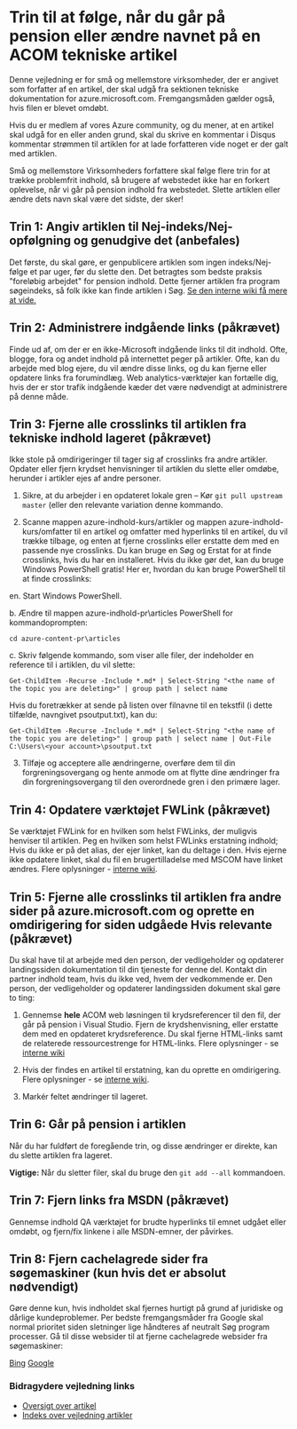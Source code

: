 # <a name="steps-to-follow-when-you-retire-or-change-the-name-of-an-acom-technical-article"></a>Trin til at følge, når du går på pension eller ændre navnet på en ACOM tekniske artikel

Denne vejledning er for små og mellemstore virksomheder, der er angivet som forfatter af en artikel, der skal udgå fra sektionen tekniske dokumentation for azure.microsoft.com. Fremgangsmåden gælder også, hvis filen er blevet omdøbt.

Hvis du er medlem af vores Azure community, og du mener, at en artikel skal udgå for en eller anden grund, skal du skrive en kommentar i Disqus kommentar strømmen til artiklen for at lade forfatteren vide noget er der galt med artiklen.

Små og mellemstore Virksomheders forfattere skal følge flere trin for at trække problemfrit indhold, så brugere af webstedet ikke har en forkert oplevelse, når vi går på pension indhold fra webstedet. Slette artiklen eller ændre dets navn skal være det sidste, der sker!

## <a name="step-1-set-the-article-to-no-indexno-follow-and-republish-it-recommended"></a>Trin 1: Angiv artiklen til Nej-indeks/Nej-opfølgning og genudgive det (anbefales)

Det første, du skal gøre, er genpublicere artiklen som ingen indeks/Nej-følge et par uger, før du slette den. Det betragtes som bedste praksis "foreløbig arbejdet" for pension indhold. Dette fjerner artiklen fra program søgeindeks, så folk ikke kan finde artiklen i Søg. [Se den interne wiki få mere at vide.](https://microsoft.sharepoint.com/teams/azurecontentguidance/wiki/Pages/Remove%20published%20pages%20and%20request%20redirects.aspx)

## <a name="step-2-manage-inbound-links-required"></a>Trin 2: Administrere indgående links (påkrævet)

Finde ud af, om der er en ikke-Microsoft indgående links til dit indhold. Ofte, blogge, fora og andet indhold på internettet peger på artikler. Ofte, kan du arbejde med blog ejere, du vil ændre disse links, og du kan fjerne eller opdatere links fra forumindlæg. Web analytics-værktøjer kan fortælle dig, hvis der er stor trafik indgående kæder det være nødvendigt at administrere på denne måde.

## <a name="step-3-remove-all-crosslinks-to-the-article-from-the-technical-content-repository-required"></a>Trin 3: Fjerne alle crosslinks til artiklen fra tekniske indhold lageret (påkrævet)

Ikke stole på omdirigeringer til tager sig af crosslinks fra andre artikler. Opdater eller fjern krydset henvisninger til artiklen du slette eller omdøbe, herunder i artikler ejes af andre personer.

1. Sikre, at du arbejder i en opdateret lokale gren – Kør `git pull upstream master` (eller den relevante variation denne kommando.

2.  Scanne mappen azure-indhold-kurs/artikler og mappen azure-indhold-kurs/omfatter til en artikel og omfatter med hyperlinks til en artikel, du vil trække tilbage, og enten at fjerne crosslinks eller erstatte dem med en passende nye crosslinks. Du kan bruge en Søg og Erstat for at finde crosslinks, hvis du har en installeret. Hvis du ikke gør det, kan du bruge Windows PowerShell gratis! Her er, hvordan du kan bruge PowerShell til at finde crosslinks:

 en. Start Windows PowerShell.

 b. Ændre til mappen azure-indhold-pr\articles PowerShell for kommandoprompten:

 `cd azure-content-pr\articles`

 c. Skriv følgende kommando, som viser alle filer, der indeholder en reference til i artiklen, du vil slette:

 `Get-ChildItem -Recurse -Include *.md* | Select-String "<the name of the topic you are deleting>" | group path | select name`

  Hvis du foretrækker at sende på listen over filnavne til en tekstfil (i dette tilfælde, navngivet psoutput.txt), kan du:

  `Get-ChildItem -Recurse -Include *.md* | Select-String "<the name of the topic you are deleting>" | group path | select name | Out-File C:\Users\<your account>\psoutput.txt`

3. Tilføje og acceptere alle ændringerne, overføre dem til din forgreningsovergang og hente anmode om at flytte dine ændringer fra din forgreningsovergang til den overordnede gren i den primære lager.

## <a name="step-4-update-the-fwlink-tool-required"></a>Trin 4: Opdatere værktøjet FWLink (påkrævet)

Se værktøjet FWLink for en hvilken som helst FWLinks, der muligvis henviser til artiklen. Peg en hvilken som helst FWLinks erstatning indhold; Hvis du ikke er på det alias, der ejer linket, kan du deltage i den. Hvis ejerne ikke opdatere linket, skal du fil en brugertilladelse med MSCOM have linket ændres. Flere oplysninger - [interne wiki](http://sharepoint/sites/azurecontentguidance/wiki/Pages/Manage%20inbound%20links%20to%20retired%20topics.aspx).

## <a name="step-5-remove-all-crosslinks-to-the-article-from-other-pages-on-azuremicrosoftcom-and-create-a-redirect-for-the-retired-page-if-appropriate-required"></a>Trin 5: Fjerne alle crosslinks til artiklen fra andre sider på azure.microsoft.com og oprette en omdirigering for siden udgåede Hvis relevante (påkrævet)

Du skal have til at arbejde med den person, der vedligeholder og opdaterer landingssiden dokumentation til din tjeneste for denne del. Kontakt din partner indhold team, hvis du ikke ved, hvem der vedkommende er. Den person, der vedligeholder og opdaterer landingssiden dokument skal gøre to ting:

1. Gennemse **hele** ACOM web løsningen til krydsreferencer til den fil, der går på pension i Visual Studio. Fjern de krydshenvisning, eller erstatte dem med en opdateret krydsreference. Du skal fjerne HTML-links samt de relaterede ressourcestrenge for HTML-links. Flere oplysninger - se [interne wiki](http://sharepoint/sites/azurecontentguidance/wiki/Pages/Create%20or%20edit%20a%20service%20landing%20page%20or%20left%20nav.aspx)

2. Hvis der findes en artikel til erstatning, kan du oprette en omdirigering. Flere oplysninger - se [interne wiki](http://sharepoint/sites/azurecontentguidance/wiki/Pages/Remove%20published%20pages%20and%20request%20redirects.aspx).

3. Markér feltet ændringer til lageret.

## <a name="step-6-retire-the-article"></a>Trin 6: Går på pension i artiklen

Når du har fuldført de foregående trin, og disse ændringer er direkte, kan du slette artiklen fra lageret. 

**Vigtige:** Når du sletter filer, skal du bruge den `git add --all` kommandoen.

## <a name="step-7-remove-links-from-msdn-required"></a>Trin 7: Fjern links fra MSDN (påkrævet)

Gennemse indhold QA værktøjet for brudte hyperlinks til emnet udgået eller omdøbt, og fjern/fix linkene i alle MSDN-emner, der påvirkes.

## <a name="step-8-remove-cached-pages-from-search-engines-only-if-absolutely-necessary"></a>Trin 8: Fjern cachelagrede sider fra søgemaskiner (kun hvis det er absolut nødvendigt)

Gøre denne kun, hvis indholdet skal fjernes hurtigt på grund af juridiske og dårlige kundeproblemer. Per bedste fremgangsmåder fra Google skal normal prioritet siden sletninger lige håndteres af neutralt Søg program processer. Gå til disse websider til at fjerne cachelagrede websider fra søgemaskiner:

[Bing](https://www.bing.com/webmaster/tools/content-removal?rflid=1)
[Google](https://www.google.com/webmasters/tools/removals?pli=1)


### <a name="contributors-guide-links"></a>Bidragydere vejledning links

- [Oversigt over artikel](./../README.md)
- [Indeks over vejledning artikler](./contributor-guide-index.md)
